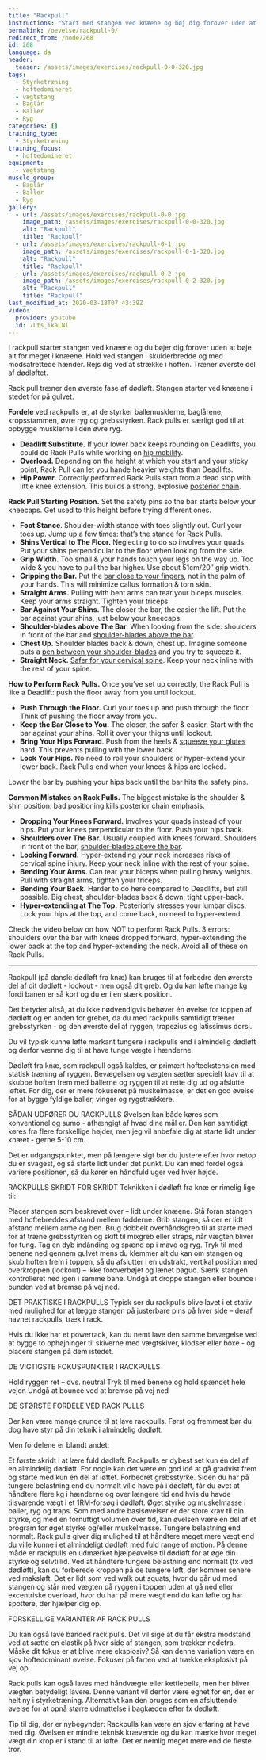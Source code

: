 ```yaml
---
title: "Rackpull"
instructions: "Start med stangen ved knæene og bøj dig forover uden at bøje alt for meget i knæene. Hold ved stangen i skulderbredde og med modsatrettede hænder. Rejs dig ved at strække i hoften. Træner øverste del af dødløftet."
permalink: /oevelse/rackpull-0/
redirect_from: /node/268
id: 268
language: da
header:
  teaser: /assets/images/exercises/rackpull-0-0-320.jpg
tags:
  - Styrketræning
  - hoftedomineret
  - vægtstang
  - Baglår
  - Baller
  - Ryg
categories: []
training_type: 
  - Styrketræning
training_focus: 
  - hoftedomineret
equipment:
  - vægtstang
muscle_group:
  - Baglår
  - Baller
  - Ryg
gallery:
  - url: /assets/images/exercises/rackpull-0-0.jpg
    image_path: /assets/images/exercises/rackpull-0-0-320.jpg
    alt: "Rackpull"
    title: "Rackpull"
  - url: /assets/images/exercises/rackpull-0-1.jpg
    image_path: /assets/images/exercises/rackpull-0-1-320.jpg
    alt: "Rackpull"
    title: "Rackpull"
  - url: /assets/images/exercises/rackpull-0-2.jpg
    image_path: /assets/images/exercises/rackpull-0-2-320.jpg
    alt: "Rackpull"
    title: "Rackpull"
last_modified_at: 2020-03-18T07:43:39Z
video:
  provider: youtube
  id: 7Lts_ikaLNI
---
```


I rackpull starter stangen ved knæene og du bøjer dig forover uden at bøje alt for meget i knæene. Hold ved stangen i skulderbredde og med modsatrettede hænder. Rejs dig ved at strække i hoften. Træner øverste del af dødløftet.

Rack pull træner den øverste fase af dødløft. Stangen starter ved knæene i stedet for på gulvet.

**Fordele** ved rackpulls er, at de styrker ballemusklerne, baglårene, kropsstammen, øvre ryg og grebsstyrken. Rack pulls er særligt god til at opbygge musklerne i den øvre ryg.

<div class="hidden">

- **Deadlift Substitute.** If your lower back keeps rounding on Deadlifts, you could do Rack Pulls while working on [hip mobility](http://stronglifts.com/7-dynamic-stretches-to-improve-your-hip-mobility/).
- **Overload.** Depending on the height at which you start and your sticky point, Rack Pull can let you hande heavier weights than Deadlifts.
- **Hip Power.** Correctly performed Rack Pulls start from a dead stop with little knee extension. This builds a strong, explosive [posterior chain](http://stronglifts.com/how-to-optimize-posterior-chain-power-glute-activation/).

**Rack Pull Starting Position.** Set the safety pins so the bar starts below your kneecaps. Get used to this height before trying different ones.

- **Foot Stance**. Shoulder-width stance with toes slightly out. Curl your toes up. Jump up a few times: that’s the stance for Rack Pulls.
- **Shins Vertical to The Floor.** Neglecting to do so involves your quads. Put your shins perpendicular to the floor when looking from the side.
- **Grip Width.** Too small & your hands touch your legs on the way up. Too wide & you have to pull the bar higher. Use about 51cm/20″ grip width.
- **Gripping the Bar.** Put the [bar close to your fingers](http://stronglifts.com/how-to-grip-bars-correctly-push-vs-pull-exercises/), not in the palm of your hands. This will minimize callus formation & torn skin.
- **Straight Arms.** Pulling with bent arms can tear your biceps muscles. Keep your arms straight. Tighten your triceps.
- **Bar Against Your Shins.** The closer the bar, the easier the lift. Put the bar against your shins, just below your kneecaps.
- **Shoulder-blades above The Bar.** When looking from the side: shoulders in front of the bar and [shoulder-blades above the bar](http://stronglifts.com/why-your-shoulder-blades-must-over-the-bar-on-deadlifts/).
- **Chest Up.** Shoulder blades back & down, chest up. Imagine someone puts a [pen between your shoulder-blades](http://stronglifts.com/how-to-bench-press-with-proper-technique-avoid-shoulder-injuries/#tight-upper-back) and you try to squeeze it.
- **Straight Neck.** [Safer for your cervical spine](http://stronglifts.com/where-to-look-during-squats/). Keep your neck inline with the rest of your spine.

**How to Perform Rack Pulls.** Once you’ve set up correctly, the Rack Pull is like a Deadlift: push the floor away from you until lockout.

- **Push Through the Floor.** Curl your toes up and push through the floor. Think of pushing the floor away from you.
- **Keep the Bar Close to You.** The closer, the safer & easier. Start with the bar against your shins. Roll it over your thighs until lockout.
- **Bring Your Hips Forward**. Push from the heels & [squeeze your glutes](http://stronglifts.com/why-you-should-always-squeeze-your-glutes/) hard. This prevents pulling with the lower back.
- **Lock Your Hips.** No need to roll your shoulders or hyper-extend your lower back. Rack Pulls end when your knees & hips are locked.

Lower the bar by pushing your hips back until the bar hits the safety pins.

**Common Mistakes on Rack Pulls.** The biggest mistake is the shoulder & shin position: bad positioning kills posterior chain emphasis.

- **Dropping Your Knees Forward.** Involves your quads instead of your hips. Put your knees perpendicular to the floor. Push your hips back.
- **Shoulders over The Bar.** Usually coupled with knees forward. Shoulders in front of the bar, [shoulder-blades above the bar](http://stronglifts.com/why-your-shoulder-blades-must-over-the-bar-on-deadlifts/).
- **Looking Forward.** Hyper-extending your neck increases risks of cervical spine injury. Keep your neck inline with the rest of your spine.
- **Bending Your Arms.** Can tear your biceps when pulling heavy weights. Pull with straight arms, tighten your triceps.
- **Bending Your Back.** Harder to do here compared to Deadlifts, but still possible. Big chest, shoulder-blades back & down, tight upper-back.
- **Hyper-extending at The Top.** Posteriorly stresses your lumbar discs. Lock your hips at the top, and come back, no need to hyper-extend.

Check the video below on how NOT to perform Rack Pulls. 3 errors: shoulders over the bar with knees dropped forward, hyper-extending the lower back at the top and hyper-extending the neck. Avoid all of these on Rack Pulls.

***

Rackpull (på dansk: dødløft fra knæ) kan bruges til at forbedre den øverste del af dit dødløft - lockout - men også dit greb. Og du kan løfte mange kg fordi banen er så kort og du er i en stærk position.

Det betyder altså, at du ikke nødvendigvis behøver én øvelse for toppen af dødløft og en anden for grebet, da du med rackpulls samtidigt træner grebsstyrken - og den øverste del af ryggen, trapezius og latissimus dorsi.

Du vil typisk kunne løfte markant tungere i rackpulls end i almindelig dødløft og derfor vænne dig til at have tunge vægte i hænderne.

Dødløft fra knæ, som rackpull også kaldes, er primært hofteekstension med statisk træning af ryggen. Bevægelsen og vægten sætter specielt krav til at skubbe hoften frem med ballerne og ryggen til at rette dig ud og afslutte løftet. For dig, der er mere fokuseret på muskelmasse, er det en god øvelse for at bygge fyldige baller, vinger og rygstrækkere.

SÅDAN UDFØRER DU RACKPULLS
Øvelsen kan både køres som konventionel og sumo - afhængigt af hvad dine mål er. Den kan samtidigt køres fra flere forskellige højder, men jeg vil anbefale dig at starte lidt under knæet - gerne 5-10 cm.

Det er udgangspunktet, men på længere sigt bør du justere efter hvor netop du er svagest, og så starte lidt under det punkt. Du kan med fordel også variere positionen, så du kører en håndfuld uger ved hver højde.

RACKPULLS SKRIDT FOR SKRIDT
Teknikken i dødløft fra knæ er rimelig lige til:

Placer stangen som beskrevet over – lidt under knæene.
Stå foran stangen med hoftebreddes afstand mellem fødderne.
Grib stangen, så der er lidt afstand mellem arme og ben. Brug dobbelt overhåndsgreb til at starte med for at træne grebsstyrken og skift til mixgreb eller straps, når vægten bliver for tung.
Tag en dyb indånding og spænd op i mave og ryg.
Tryk til med benene ned gennem gulvet mens du klemmer alt du kan om stangen og skub hoften frem i toppen, så du afslutter i en udstrakt, vertikal position med overkroppen (lockout) – ikke foroverbøjet og lænet bagud.
Sænk stangen kontrolleret ned igen i samme bane. Undgå at droppe stangen eller bounce i bunden ved at bremse på vej ned.

DET PRAKTISKE I RACKPULLS
Typisk ser du rackpulls blive lavet i et stativ med mulighed for at lægge stangen på justerbare pins på hver side – deraf navnet rackpulls, træk i rack.

Hvis du ikke har et powerrack, kan du nemt lave den samme bevægelse ved at bygge to ophøjninger til skiverne med vægtskiver, klodser eller boxe - og placere stangen på dem istedet.

DE VIGTIGSTE FOKUSPUNKTER I RACKPULLS

Hold ryggen ret – dvs. neutral
Tryk til med benene og hold spændet hele vejen
Undgå at bounce ved at bremse på vej ned

DE STØRSTE FORDELE VED RACK PULLS

Der kan være mange grunde til at lave rackpulls. Først og fremmest bør du dog have styr på din teknik i almindelig dødløft. 

Men fordelene er blandt andet:

Et første skridt i at lære fuld dødløft. Rackpulls er dybest set kun én del af en almindelig dødløft. For nogle kan det være en god idé at gå gradvist frem og starte med kun én del af løftet.
Forbedret grebsstyrke. Siden du har på tungere belastning end du normalt ville have på i dødløft, får du øvet at håndtere flere kg i hænderne og over længere tid end hvis du havde tilsvarende vægt i et 1RM-forsøg i dødløft.
Øget styrke og muskelmasse i baller, ryg og traps. Som med andre basisøvelser er der store krav til din styrke, og med en fornuftigt volumen over tid, kan øvelsen være en del af et program for øget styrke og/eller muskelmasse.
Tungere belastning end normalt. Rack pulls giver dig mulighed til at håndtere meget mere vægt end du ville kunne i et almindeligt dødløft med fuld range of motion. På denne måde er rackpulls en udmærket hjælpeøvelse til dødløft for at øge din styrke og selvtillid. Ved at håndtere tungere belastning end normalt (fx ved dødløft), kan du forberede kroppen på de tungere løft, der kommer senere ved maksløft. Det er lidt som ved walk out squats, hvor du går ud med stangen og står med vægten på ryggen i toppen uden at gå ned eller excentriske overload, hvor du har på mere vægt end du kan løfte og har spottere, der hjælper dig op.

FORSKELLIGE VARIANTER AF RACK PULLS

Du kan også lave banded rack pulls. Det vil sige at du får ekstra modstand ved at sætte en elastik på hver side af stangen, som trækker nedefra. Måske dit fokus er at blive mere eksplosiv? Så kan denne variation være en sjov hoftedominant øvelse. Fokuser på farten ved at trække eksplosivt på vej op.

Rack pulls kan også laves med håndvægte eller kettlebells, men her bliver vægten betydeligt lavere. Denne variant vil derfor være egnet for en, der er helt ny i styrketræning. Alternativt kan den bruges som en afsluttende øvelse for at opnå større udmattelse i bagkæden efter fx dødløft.

Tip til dig, der er nybegynder: Rackpulls kan være en sjov erfaring at have med dig. Øvelsen er mindre teknisk krævende og du kan mærke hvor meget vægt din krop er i stand til at løfte. Det er nemlig meget mere end de fleste tror.

</div>
